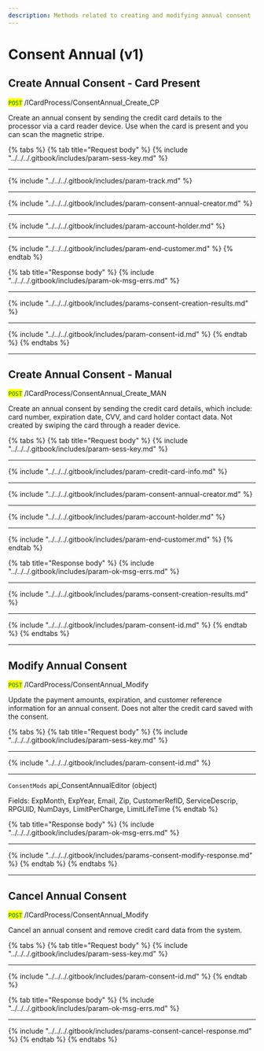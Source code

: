 ```yaml
---
description: Methods related to creating and modifying annual consent
---
```


# Consent Annual (v1)

## Create Annual Consent - Card Present

<mark style="color:green;">`POST`</mark> /ICardProcess/ConsentAnnual\_Create\_CP

Create an annual consent by sending the credit card details to the processor via a card reader device. Use when the card is present and you can scan the magnetic stripe.

{% tabs %}
{% tab title="Request body" %}
{% include "../../../.gitbook/includes/param-sess-key.md" %}

***

{% include "../../../.gitbook/includes/param-track.md" %}

***

{% include "../../../.gitbook/includes/param-consent-annual-creator.md" %}

***

{% include "../../../.gitbook/includes/param-account-holder.md" %}

***

{% include "../../../.gitbook/includes/param-end-customer.md" %}
{% endtab %}

{% tab title="Response body" %}
{% include "../../../.gitbook/includes/param-ok-msg-errs.md" %}

***

{% include "../../../.gitbook/includes/params-consent-creation-results.md" %}

***

{% include "../../../.gitbook/includes/param-consent-id.md" %}
{% endtab %}
{% endtabs %}

***

## Create Annual Consent - Manual

<mark style="color:green;">`POST`</mark> /ICardProcess/ConsentAnnual\_Create\_MAN

Create an annual consent by sending the credit card details, which include: card number, expiration date, CVV, and card holder contact data. Not created by swiping the card through a reader device.

{% tabs %}
{% tab title="Request body" %}
{% include "../../../.gitbook/includes/param-sess-key.md" %}

***

{% include "../../../.gitbook/includes/param-credit-card-info.md" %}

***

{% include "../../../.gitbook/includes/param-consent-annual-creator.md" %}

***

{% include "../../../.gitbook/includes/param-account-holder.md" %}

***

{% include "../../../.gitbook/includes/param-end-customer.md" %}
{% endtab %}

{% tab title="Response body" %}
{% include "../../../.gitbook/includes/param-ok-msg-errs.md" %}

***

{% include "../../../.gitbook/includes/params-consent-creation-results.md" %}

***

{% include "../../../.gitbook/includes/param-consent-id.md" %}
{% endtab %}
{% endtabs %}

***

## Modify Annual Consent

<mark style="color:green;">`POST`</mark> /ICardProcess/ConsentAnnual\_Modify

Update the payment amounts, expiration, and customer reference information for an annual consent. Does not alter the credit card saved with the consent.

{% tabs %}
{% tab title="Request body" %}
{% include "../../../.gitbook/includes/param-sess-key.md" %}

***

{% include "../../../.gitbook/includes/param-consent-id.md" %}

***

`ConsentMods` api\_ConsentAnnualEditor (object)

Fields: ExpMonth, ExpYear, Email, Zip, CustomerRefID, ServiceDescrip, RPGUID, NumDays, LimitPerCharge, LimitLifeTime
{% endtab %}

{% tab title="Response body" %}
{% include "../../../.gitbook/includes/param-ok-msg-errs.md" %}

***

{% include "../../../.gitbook/includes/params-consent-modify-response.md" %}
{% endtab %}
{% endtabs %}

***

## Cancel Annual Consent

<mark style="color:green;">`POST`</mark> /ICardProcess/ConsentAnnual\_Modify

Cancel an annual consent and remove credit card data from the system.

{% tabs %}
{% tab title="Request body" %}
{% include "../../../.gitbook/includes/param-sess-key.md" %}

***

{% include "../../../.gitbook/includes/param-consent-id.md" %}
{% endtab %}

{% tab title="Response body" %}
{% include "../../../.gitbook/includes/param-ok-msg-errs.md" %}

***

{% include "../../../.gitbook/includes/params-consent-cancel-response.md" %}
{% endtab %}
{% endtabs %}



